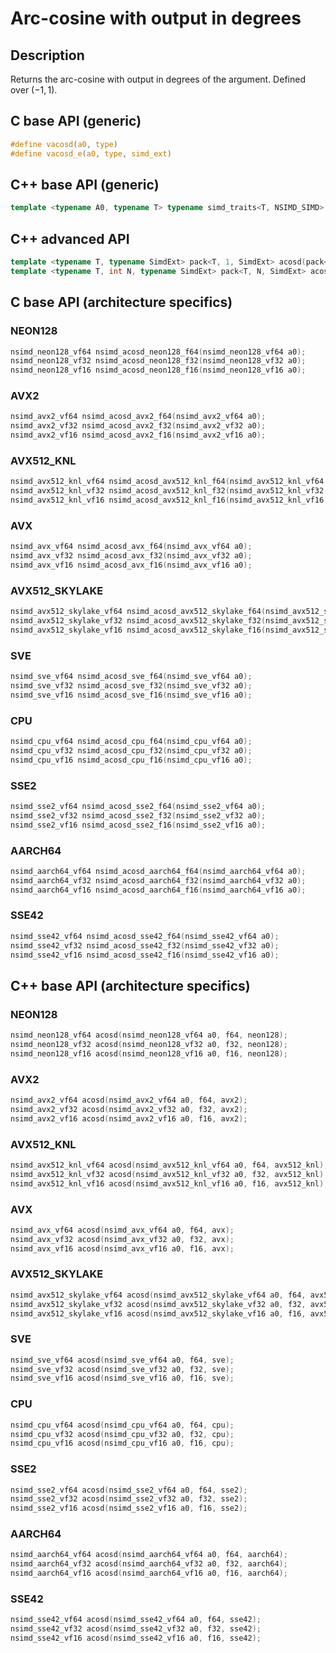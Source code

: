 <!--

Copyright (c) 2019 Agenium Scale

Permission is hereby granted, free of charge, to any person obtaining a copy
of this software and associated documentation files (the "Software"), to deal
in the Software without restriction, including without limitation the rights
to use, copy, modify, merge, publish, distribute, sublicense, and/or sell
copies of the Software, and to permit persons to whom the Software is
furnished to do so, subject to the following conditions:

The above copyright notice and this permission notice shall be included in all
copies or substantial portions of the Software.

THE SOFTWARE IS PROVIDED "AS IS", WITHOUT WARRANTY OF ANY KIND, EXPRESS OR
IMPLIED, INCLUDING BUT NOT LIMITED TO THE WARRANTIES OF MERCHANTABILITY,
FITNESS FOR A PARTICULAR PURPOSE AND NONINFRINGEMENT. IN NO EVENT SHALL THE
AUTHORS OR COPYRIGHT HOLDERS BE LIABLE FOR ANY CLAIM, DAMAGES OR OTHER
LIABILITY, WHETHER IN AN ACTION OF CONTRACT, TORT OR OTHERWISE, ARISING FROM,
OUT OF OR IN CONNECTION WITH THE SOFTWARE OR THE USE OR OTHER DEALINGS IN THE
SOFTWARE.

-->

# Arc-cosine with output in degrees

## Description

Returns the arc-cosine with output in degrees of the argument. Defined over $(-1, 1)$.

## C base API (generic)

```c
#define vacosd(a0, type)
#define vacosd_e(a0, type, simd_ext)
```

## C++ base API (generic)

```c++
template <typename A0, typename T> typename simd_traits<T, NSIMD_SIMD>::simd_vector acosd(A0 a0, T);
```

## C++ advanced API

```c++
template <typename T, typename SimdExt> pack<T, 1, SimdExt> acosd(pack<T, 1, SimdExt> const& a0);
template <typename T, int N, typename SimdExt> pack<T, N, SimdExt> acosd(pack<T, N, SimdExt> const& a0);
```

## C base API (architecture specifics)

### NEON128

```c
nsimd_neon128_vf64 nsimd_acosd_neon128_f64(nsimd_neon128_vf64 a0);
nsimd_neon128_vf32 nsimd_acosd_neon128_f32(nsimd_neon128_vf32 a0);
nsimd_neon128_vf16 nsimd_acosd_neon128_f16(nsimd_neon128_vf16 a0);
```

### AVX2

```c
nsimd_avx2_vf64 nsimd_acosd_avx2_f64(nsimd_avx2_vf64 a0);
nsimd_avx2_vf32 nsimd_acosd_avx2_f32(nsimd_avx2_vf32 a0);
nsimd_avx2_vf16 nsimd_acosd_avx2_f16(nsimd_avx2_vf16 a0);
```

### AVX512_KNL

```c
nsimd_avx512_knl_vf64 nsimd_acosd_avx512_knl_f64(nsimd_avx512_knl_vf64 a0);
nsimd_avx512_knl_vf32 nsimd_acosd_avx512_knl_f32(nsimd_avx512_knl_vf32 a0);
nsimd_avx512_knl_vf16 nsimd_acosd_avx512_knl_f16(nsimd_avx512_knl_vf16 a0);
```

### AVX

```c
nsimd_avx_vf64 nsimd_acosd_avx_f64(nsimd_avx_vf64 a0);
nsimd_avx_vf32 nsimd_acosd_avx_f32(nsimd_avx_vf32 a0);
nsimd_avx_vf16 nsimd_acosd_avx_f16(nsimd_avx_vf16 a0);
```

### AVX512_SKYLAKE

```c
nsimd_avx512_skylake_vf64 nsimd_acosd_avx512_skylake_f64(nsimd_avx512_skylake_vf64 a0);
nsimd_avx512_skylake_vf32 nsimd_acosd_avx512_skylake_f32(nsimd_avx512_skylake_vf32 a0);
nsimd_avx512_skylake_vf16 nsimd_acosd_avx512_skylake_f16(nsimd_avx512_skylake_vf16 a0);
```

### SVE

```c
nsimd_sve_vf64 nsimd_acosd_sve_f64(nsimd_sve_vf64 a0);
nsimd_sve_vf32 nsimd_acosd_sve_f32(nsimd_sve_vf32 a0);
nsimd_sve_vf16 nsimd_acosd_sve_f16(nsimd_sve_vf16 a0);
```

### CPU

```c
nsimd_cpu_vf64 nsimd_acosd_cpu_f64(nsimd_cpu_vf64 a0);
nsimd_cpu_vf32 nsimd_acosd_cpu_f32(nsimd_cpu_vf32 a0);
nsimd_cpu_vf16 nsimd_acosd_cpu_f16(nsimd_cpu_vf16 a0);
```

### SSE2

```c
nsimd_sse2_vf64 nsimd_acosd_sse2_f64(nsimd_sse2_vf64 a0);
nsimd_sse2_vf32 nsimd_acosd_sse2_f32(nsimd_sse2_vf32 a0);
nsimd_sse2_vf16 nsimd_acosd_sse2_f16(nsimd_sse2_vf16 a0);
```

### AARCH64

```c
nsimd_aarch64_vf64 nsimd_acosd_aarch64_f64(nsimd_aarch64_vf64 a0);
nsimd_aarch64_vf32 nsimd_acosd_aarch64_f32(nsimd_aarch64_vf32 a0);
nsimd_aarch64_vf16 nsimd_acosd_aarch64_f16(nsimd_aarch64_vf16 a0);
```

### SSE42

```c
nsimd_sse42_vf64 nsimd_acosd_sse42_f64(nsimd_sse42_vf64 a0);
nsimd_sse42_vf32 nsimd_acosd_sse42_f32(nsimd_sse42_vf32 a0);
nsimd_sse42_vf16 nsimd_acosd_sse42_f16(nsimd_sse42_vf16 a0);
```

## C++ base API (architecture specifics)

### NEON128

```c
nsimd_neon128_vf64 acosd(nsimd_neon128_vf64 a0, f64, neon128);
nsimd_neon128_vf32 acosd(nsimd_neon128_vf32 a0, f32, neon128);
nsimd_neon128_vf16 acosd(nsimd_neon128_vf16 a0, f16, neon128);
```

### AVX2

```c
nsimd_avx2_vf64 acosd(nsimd_avx2_vf64 a0, f64, avx2);
nsimd_avx2_vf32 acosd(nsimd_avx2_vf32 a0, f32, avx2);
nsimd_avx2_vf16 acosd(nsimd_avx2_vf16 a0, f16, avx2);
```

### AVX512_KNL

```c
nsimd_avx512_knl_vf64 acosd(nsimd_avx512_knl_vf64 a0, f64, avx512_knl);
nsimd_avx512_knl_vf32 acosd(nsimd_avx512_knl_vf32 a0, f32, avx512_knl);
nsimd_avx512_knl_vf16 acosd(nsimd_avx512_knl_vf16 a0, f16, avx512_knl);
```

### AVX

```c
nsimd_avx_vf64 acosd(nsimd_avx_vf64 a0, f64, avx);
nsimd_avx_vf32 acosd(nsimd_avx_vf32 a0, f32, avx);
nsimd_avx_vf16 acosd(nsimd_avx_vf16 a0, f16, avx);
```

### AVX512_SKYLAKE

```c
nsimd_avx512_skylake_vf64 acosd(nsimd_avx512_skylake_vf64 a0, f64, avx512_skylake);
nsimd_avx512_skylake_vf32 acosd(nsimd_avx512_skylake_vf32 a0, f32, avx512_skylake);
nsimd_avx512_skylake_vf16 acosd(nsimd_avx512_skylake_vf16 a0, f16, avx512_skylake);
```

### SVE

```c
nsimd_sve_vf64 acosd(nsimd_sve_vf64 a0, f64, sve);
nsimd_sve_vf32 acosd(nsimd_sve_vf32 a0, f32, sve);
nsimd_sve_vf16 acosd(nsimd_sve_vf16 a0, f16, sve);
```

### CPU

```c
nsimd_cpu_vf64 acosd(nsimd_cpu_vf64 a0, f64, cpu);
nsimd_cpu_vf32 acosd(nsimd_cpu_vf32 a0, f32, cpu);
nsimd_cpu_vf16 acosd(nsimd_cpu_vf16 a0, f16, cpu);
```

### SSE2

```c
nsimd_sse2_vf64 acosd(nsimd_sse2_vf64 a0, f64, sse2);
nsimd_sse2_vf32 acosd(nsimd_sse2_vf32 a0, f32, sse2);
nsimd_sse2_vf16 acosd(nsimd_sse2_vf16 a0, f16, sse2);
```

### AARCH64

```c
nsimd_aarch64_vf64 acosd(nsimd_aarch64_vf64 a0, f64, aarch64);
nsimd_aarch64_vf32 acosd(nsimd_aarch64_vf32 a0, f32, aarch64);
nsimd_aarch64_vf16 acosd(nsimd_aarch64_vf16 a0, f16, aarch64);
```

### SSE42

```c
nsimd_sse42_vf64 acosd(nsimd_sse42_vf64 a0, f64, sse42);
nsimd_sse42_vf32 acosd(nsimd_sse42_vf32 a0, f32, sse42);
nsimd_sse42_vf16 acosd(nsimd_sse42_vf16 a0, f16, sse42);
```